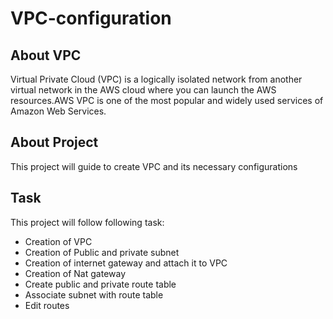 # VPC-configuration
## About VPC
Virtual Private Cloud (VPC) is a logically isolated network from another virtual network in the AWS cloud where you can launch the AWS resources.AWS VPC is one of the most popular and widely used services of Amazon Web Services.
## About Project
This project will guide to create VPC and its necessary configurations

## Task

This project will follow following task:

- Creation of VPC
- Creation of Public and private subnet
- Creation of internet gateway and attach it to VPC
- Creation of Nat gateway
- Create public and private route table
- Associate subnet with route table
- Edit routes
